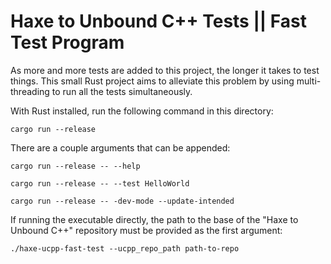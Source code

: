 # Haxe to Unbound C++ Tests || Fast Test Program

As more and more tests are added to this project, the longer it takes to test things. This small Rust project aims to alleviate this problem by using multi-threading to run all the tests simultaneously.

With Rust installed, run the following command in this directory:

```
cargo run --release
```

There are a couple arguments that can be appended:

```
cargo run --release -- --help

cargo run --release -- --test HelloWorld

cargo run --release -- -dev-mode --update-intended
```

If running the executable directly, the path to the base of the "Haxe to Unbound C++" repository must be provided as the first argument:

```
./haxe-ucpp-fast-test --ucpp_repo_path path-to-repo
```
